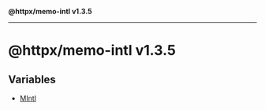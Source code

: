 **@httpx/memo-intl v1.3.5**

***

# @httpx/memo-intl v1.3.5

## Variables

- [MIntl](variables/MIntl.md)
